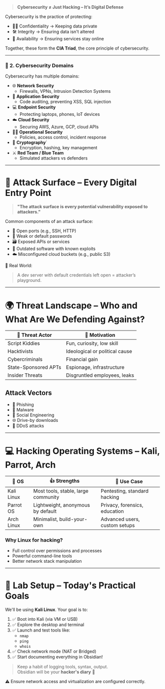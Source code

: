 
> **Cybersecurity ≠ Just Hacking – It’s Digital Defense**

Cybersecurity is the practice of protecting:

- 🕵️‍♂️ Confidentiality → Keeping data private
- 🛠 Integrity → Ensuring data isn't altered
- 🔁 Availability → Ensuring services stay online

Together, these form the **CIA Triad**, the core principle of cybersecurity.

---
### 🧭 **2. Cybersecurity Domains**

Cybersecurity has multiple domains:
- 🌐 **Network Security**
  - Firewalls, VPNs, Intrusion Detection Systems
- 📱 **Application Security**
  - Code auditing, preventing XSS, SQL injection
- 💻 **Endpoint Security**
  - Protecting laptops, phones, IoT devices
- ☁️ **Cloud Security**
  - Securing AWS, Azure, GCP, cloud APIs
- 🧑‍💼 **Operational Security**
  - Policies, access control, incident response
- 🔐 **Cryptography**`
  - Encryption, hashing, key management
- ⚔️ **Red Team / Blue Team**
  - Simulated attackers vs defenders
---
# 🧱 Attack Surface – Every Digital Entry Point

> **"The attack surface is every potential vulnerability exposed to attackers."**

Common components of an attack surface:

- 📡 Open ports (e.g., SSH, HTTP)
- 🔑 Weak or default passwords
- 🗃 Exposed APIs or services
- 🧓 Outdated software with known exploits
- ☁️ Misconfigured cloud buckets (e.g., public S3)

🧠 Real World:
> A dev server with default credentials left open = attacker’s playground.

---
# 🌍 Threat Landscape – Who and What Are We Defending Against?

| 🧙 Threat Actor      | 🎯 Motivation                  |
| -------------------- | ------------------------------ |
| Script Kiddies       | Fun, curiosity, low skill      |
| Hacktivists          | Ideological or political cause |
| Cybercriminals       | Financial gain                 |
| State-Sponsored APTs | Espionage, infrastructure      |
| Insider Threats      | Disgruntled employees, leaks   |

## Attack Vectors
- 📨 Phishing
- 🐛 Malware
- 🧠 Social Engineering
- 🌐 Drive-by downloads
- 🧨 DDoS attacks

---
# 💻 Hacking Operating Systems – Kali, Parrot, Arch

| 🐧 OS         | 👍 Strengths                          | 🧪 Use Case                     |
|--------------|--------------------------------------|--------------------------------|
| Kali Linux   | Most tools, stable, large community  | Pentesting, standard hacking   |
| Parrot OS    | Lightweight, anonymous by default    | Privacy, forensics, education  |
| Arch Linux   | Minimalist, build-your-own           | Advanced users, custom setups  |
### Why Linux for hacking?
- Full control over permissions and processes
- Powerful command-line tools
- Better network stack manipulation

---
# 🧪 Lab Setup – Today's Practical Goals

We'll be using **Kali Linux**. Your goal is to:

1. ✅ Boot into Kali (via VM or USB)
2. ✅ Explore the desktop and terminal
3. ✅ Launch and test tools like:
    - `nmap`
    - `ping`
    - `whois`
4. ✅ Check network mode (NAT or Bridged)
5. ✅ Start documenting everything in Obsidian!

> Keep a habit of logging tools, syntax, output.  
> Obsidian will be your **hacker's diary** 📓

⚠️ Ensure network access and virtualization are configured correctly.
